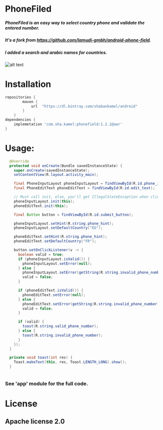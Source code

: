 # PhoneFiled


##### PhoneFiled is an easy way to select country phone and validate the entered number.

##### It's a fork from https://github.com/lamudi-gmbh/android-phone-field.
##### I added a search and arabic names for countries.

![alt text](https://github.com/ShabanKamell/phone-field/master/raw/phone-field.gif "Sample App")

# Installation

```gradle
repositories {
        maven {
            url  "https://dl.bintray.com/shabankamel/android"
        }
    }
dependencies {
    implemetation 'com.sha.kamel:phonefield:1.2.1@aar'
}
```

# Usage:

```java
  @Override
  protected void onCreate(Bundle savedInstanceState) {
    super.onCreate(savedInstanceState);
    setContentView(R.layout.activity_main);

    final PhoneInputLayout phoneInputLayout = findViewById(R.id.phone_input_layout);
    final PhoneEditText phoneEditText = findViewById(R.id.edit_text);

    // Must call init, else, you'll get IllegalStateException when clicking country view.
    phoneInputLayout.init(this);
    phoneEditText.init(this);

    final Button button = findViewById(R.id.submit_button);

    phoneInputLayout.setHint(R.string.phone_hint);
    phoneInputLayout.setDefaultCountry("EG");

    phoneEditText.setHint(R.string.phone_hint);
    phoneEditText.setDefaultCountry("FR");

    button.setOnClickListener(v -> {
      boolean valid = true;
      if (phoneInputLayout.isValid()) {
        phoneInputLayout.setError(null);
      } else {
        phoneInputLayout.setError(getString(R.string.invalid_phone_number));
        valid = false;
      }

      if (phoneEditText.isValid()) {
        phoneEditText.setError(null);
      } else {
        phoneEditText.setError(getString(R.string.invalid_phone_number));
        valid = false;
      }

      if (valid) {
        toast(R.string.valid_phone_number);
      } else {
        toast(R.string.invalid_phone_number);
      }
    });
  }

  private void toast(int res) {
    Toast.makeText(this, res, Toast.LENGTH_LONG).show();
  }
  
```

### See 'app' module for the full code.

# License

## Apache license 2.0
